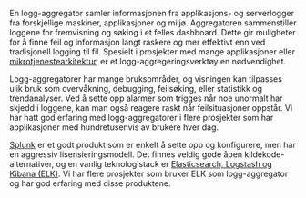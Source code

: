En logg-aggregator samler informasjonen fra applikasjons- og serverlogger fra forskjellige maskiner, applikasjoner og miljø. Aggregatoren sammenstiller loggene for fremvisning og søking i et felles dashboard. Dette gir muligheter for å finne feil og informasjon langt raskere og mer effektivt enn ved tradisjonell logging til fil. Spesielt i prosjekter med mange applikasjoner eller [mikrotjenestearkitektur](https://radar.bekk.no/tech2016/arkitektur-og-plattform/mikrotjenester), er et logg-aggregeringsverktøy en nødvendighet.

Logg-aggregatorer har mange bruksområder, og visningen kan tilpasses ulik bruk som overvåkning, debugging, feilsøking, eller statistikk og trendanalyser. Ved å sette opp alarmer som trigges når noe unormalt har skjedd i loggene, kan man også reagere raskt når feilsituasjoner oppstår. Vi har hatt god erfaring med logg-aggregatorer i flere prosjekter som har applikasjoner med hundretusenvis av brukere hver dag.

[Splunk](https://www.splunk.com/) er et godt produkt som er enkelt å sette opp og konfigurere, men har en aggressiv lisensieringsmodell. Det finnes veldig gode åpen kildekode-alternativer, og en vanlig teknologistack er [Elasticsearch, Logstash og Kibana (ELK)](https://www.elastic.co/). Vi har flere prosjekter som bruker ELK som logg-aggregator og har god erfaring med disse produktene.